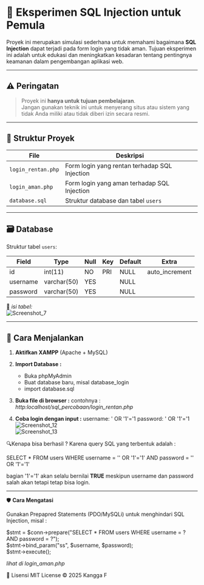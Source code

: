 # 🧪 Eksperimen SQL Injection untuk Pemula

Proyek ini merupakan simulasi sederhana untuk memahami bagaimana **SQL Injection** dapat terjadi pada form login yang tidak aman. Tujuan eksperimen ini adalah untuk edukasi dan meningkatkan kesadaran tentang pentingnya keamanan dalam pengembangan aplikasi web.

---

## ⚠️ Peringatan
> Proyek ini **hanya untuk tujuan pembelajaran**.  
> Jangan gunakan teknik ini untuk menyerang situs atau sistem yang tidak Anda miliki atau tidak diberi izin secara resmi.

---

## 📁 Struktur Proyek

| File          | Deskripsi                                   |
|---------------|----------------------------------------------|
| `login_rentan.php`   | Form login yang rentan terhadap SQL Injection |
| `login_aman.php`   | Form login yang aman terhadap SQL Injection |
| `database.sql`| Struktur database dan tabel `users`          |

---

## 🗃️ Database

Struktur tabel `users`:

| Field    | Type        | Null | Key | Default | Extra          |
|----------|-------------|------|-----|---------|----------------|
| id       | int(11)     | NO   | PRI | NULL    | auto_increment |
| username | varchar(50) | YES  |     | NULL    |                |
| password | varchar(50) | YES  |     | NULL    |                |


📸 *isi tabel:*  
![Screenshot_7](https://github.com/user-attachments/assets/009a0350-96f6-4c89-8dfe-29f3501eaca0)

---

## 🚀 Cara Menjalankan

1. **Aktifkan XAMPP** (Apache + MySQL)
   
2. **Import Database :**
   - Buka phpMyAdmin
   - Buat database baru, misal database_login
   - import database.sql
  
3. **Buka file di browser :**
   contohnya : *http:localhost/sql_percobaan/login_rentan.php*

4. **Coba login dengan input :**
   username: ' OR '1'='1
   password: ' OR '1'='1
   ![Screenshot_12](https://github.com/user-attachments/assets/a814fcd1-ed2d-4d7d-956c-f3fb4f4ee1ed) <br>
   ![Screenshot_13](https://github.com/user-attachments/assets/48b45287-3a35-49a3-8d32-bf667fb2fe7f)

🔍Kenapa bisa berhasil ? Karena query SQL yang terbentuk adalah :

SELECT * FROM users WHERE username = '' OR '1'='1' AND password = '' OR '1'='1'

bagian '1'='1' akan selalu bernilai **TRUE** meskipun username dan password salah akan tetapi tetap bisa login.

---

🛡️ **Cara Mengatasi**

Gunakan Prepapred Statements (PDO/MySQLi) untuk menghindari SQL Injection, misal :

$stmt = $conn->prepare("SELECT * FROM users WHERE username = ? AND password = ?"); <br>
$stmt->bind_param("ss", $username, $password);<br>
$stmt->execute();<br>

*lihat di login_aman.php*

📜 Lisensi
MIT License © 2025 Kangga F




   


   

  











   
